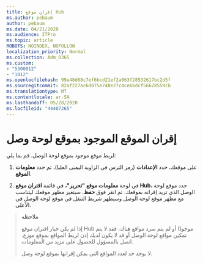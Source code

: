 ```yaml
---
title: إقران موقع Hub
ms.author: pebaum
author: pebaum
ms.date: 04/21/2020
ms.audience: ITPro
ms.topic: article
ROBOTS: NOINDEX, NOFOLLOW
localization_priority: Normal
ms.collection: Adm_O365
ms.custom:
- "5300012"
- "1012"
ms.openlocfilehash: 99a48d68c7ef6bcd21ef2a063f28532617bc2d5f
ms.sourcegitcommit: 82af227ac6d075e748e27c4ce6bdcf56628559cb
ms.translationtype: MT
ms.contentlocale: ar-SA
ms.lasthandoff: 05/28/2020
ms.locfileid: "44407265"
---
```

# <a name="associate-existing-site-with-a-hub-site"></a>إقران الموقع الموجود بموقع لوحة وصل

لربط موقع موجود بموقع لوحة الوصل، قم بما يلي:
  
1. على موقعك، حدد **الإعدادات** (رمز الترس في الزاوية اليمنى العليا)، ثم حدد **معلومات الموقع**.

2. في لوحة **معلومات موقع "تحرير"،** في قائمة **اقتران موقع Hub،** حدد موقع لوحة الوصل الذي تريد إقرانه بموقعك، ثم انقر فوق **حفظ**. سيتغير مظهر موقعك ليتناسب مع مظهر موقع لوحة الوصل وسيظهر شريط التنقل في موقع لوحة الوصل في الأعلى.

>**ملاحظه**
>
>إذا لم يكن خيار اقتران موقع Hub موجودًا أو لم يتم سرد مواقع هناك، فقد لا يتم تمكين مواقع لوحة الوصل أو قد لا يكون لديك إذن لربط المواقع بموقع موزع. اتصل بالمسؤول للحصول على مزيد من المعلومات.
>
>لا يوجد حد لعدد المواقع التي يمكن إقرانها بموقع لوحة وصل.
  